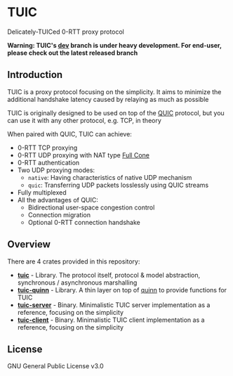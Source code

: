 # TUIC

Delicately-TUICed 0-RTT proxy protocol

**Warning: TUIC's [dev](https://github.com/EAimTY/tuic/tree/dev) branch is under heavy development. For end-user, please check out the latest released branch**

## Introduction

TUIC is a proxy protocol focusing on the simplicity. It aims to minimize the additional handshake latency caused by relaying as much as possible

TUIC is originally designed to be used on top of the [QUIC](https://en.wikipedia.org/wiki/QUIC) protocol, but you can use it with any other protocol, e.g. TCP, in theory

When paired with QUIC, TUIC can achieve:

- 0-RTT TCP proxying
- 0-RTT UDP proxying with NAT type [Full Cone](https://www.rfc-editor.org/rfc/rfc3489#section-5)
- 0-RTT authentication
- Two UDP proxying modes:
    - `native`: Having characteristics of native UDP mechanism
    - `quic`: Transferring UDP packets losslessly using QUIC streams
- Fully multiplexed
- All the advantages of QUIC:
    - Bidirectional user-space congestion control
    - Connection migration
    - Optional 0-RTT connection handshake

## Overview

There are 4 crates provided in this repository:

- **[tuic](https://github.com/EAimTY/tuic/tree/dev/tuic)** - Library. The protocol itself, protocol & model abstraction, synchronous / asynchronous marshalling
- **[tuic-quinn](https://github.com/EAimTY/tuic/tree/dev/tuic-quinn)** - Library. A thin layer on top of [quinn](https://github.com/quinn-rs/quinn) to provide functions for TUIC
- **[tuic-server](https://github.com/EAimTY/tuic/tree/dev/tuic-server)** - Binary. Minimalistic TUIC server implementation as a reference, focusing on the simplicity
- **[tuic-client](https://github.com/EAimTY/tuic/tree/dev/tuic-client)** - Binary. Minimalistic TUIC client implementation as a reference, focusing on the simplicity

## License

GNU General Public License v3.0
